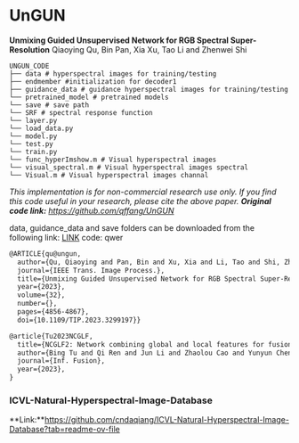 # UnGUN

**Unmixing Guided Unsupervised Network for RGB Spectral Super-Resolution**
Qiaoying Qu, Bin Pan, Xia Xu, Tao Li and Zhenwei Shi


```shell
UNGUN_CODE
├── data # hyperspectral images for training/testing
├── endmember #initialization for decoder1
├── guidance_data # guidance hyperspectral images for training/testing
└── pretrained_model # pretrained models 
└── save # save path
└── SRF # spectral response function
└── layer.py
└── load_data.py
└── model.py
└── test.py 
└── train.py
└── func_hyperImshow.m # Visual hyperspectral images
└── visual_spectral.m # Visual hyperspectral images spectral
└── Visual.m # Visual hyperspectral images channal
```

*This implementation is for non-commercial research use only. If you find this code useful in your research, please cite the above paper. **Original code link:** https://github.com/qffang/UnGUN* 

 data, guidance_data and save folders can be downloaded from the following link: [LINK](https://pan.baidu.com/s/1scUKeK0Fh54ZY_-3yikhmw) code: qwer 

```tex
@ARTICLE{qu@ungun,
  author={Qu, Qiaoying and Pan, Bin and Xu, Xia and Li, Tao and Shi, Zhenwei},
  journal={IEEE Trans. Image Process.}, 
  title={Unmixing Guided Unsupervised Network for RGB Spectral Super-Resolution}, 
  year={2023},
  volume={32},
  number={},
  pages={4856-4867},
  doi={10.1109/TIP.2023.3299197}}
```

```tex
@article{Tu2023NCGLF,
  title={NCGLF2: Network combining global and local features for fusion of multisource remote sensing data},
  author={Bing Tu and Qi Ren and Jun Li and Zhaolou Cao and Yunyun Chen and Antonio J. Plaza},
  journal={Inf. Fusion},
  year={2023},
}
```



### ICVL-Natural-Hyperspectral-Image-Database

**Link:**https://github.com/cndaqiang/ICVL-Natural-Hyperspectral-Image-Database?tab=readme-ov-file





